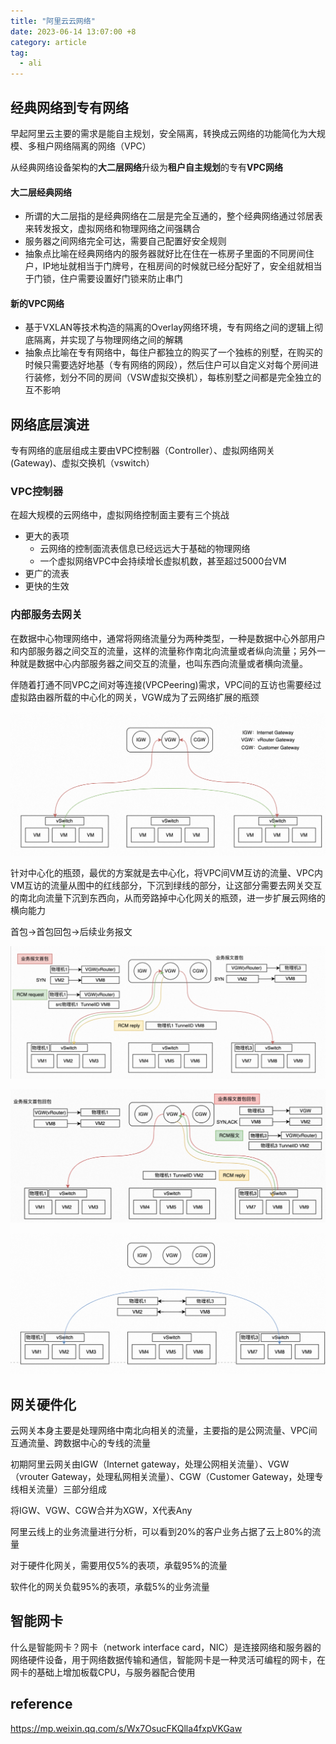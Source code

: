 ```yaml
---
title: "阿里云云网络"
date: 2023-06-14 13:07:00 +8
category: article
tag:
  - ali
---
```


## 经典网络到专有网络

早起阿里云主要的需求是能自主规划，安全隔离，转换成云网络的功能简化为大规模、多租户网络隔离的网络（VPC）

从经典网络设备架构的**大二层网络**升级为**租户自主规划**的专有**VPC网络**

#### 大二层经典网络

- 所谓的大二层指的是经典网络在二层是完全互通的，整个经典网络通过邻居表来转发报文，虚拟网络和物理网络之间强耦合
- 服务器之间网络完全可达，需要自己配置好安全规则
- 抽象点比喻在经典网络内的服务器就好比在住在一栋房子里面的不同房间住户，IP地址就相当于门牌号，在租房间的时候就已经分配好了，安全组就相当于门锁，住户需要设置好门锁来防止串门

#### 新的VPC网络

- 基于VXLAN等技术构造的隔离的Overlay网络环境，专有网络之间的逻辑上彻底隔离，并实现了与物理网络之间的解耦
- 抽象点比喻在专有网络中，每住户都独立的购买了一个独栋的别墅，在购买的时候只需要选好地基（专有网络的网段），然后住户可以自定义对每个房间进行装修，划分不同的房间（VSW虚拟交换机），每栋别墅之间都是完全独立的互不影响

## 网络底层演进

专有网络的底层组成主要由VPC控制器（Controller）、虚拟网络网关(Gateway)、虚拟交换机（vswitch）

### VPC控制器

在超大规模的云网络中，虚拟网络控制面主要有三个挑战

- 更大的表项
  - 云网络的控制面流表信息已经远远大于基础的物理网络
  - 一个虚拟网络VPC中会持续增长虚拟机数，甚至超过5000台VM
- 更广的流表
- 更快的生效

### 内部服务去网关

在数据中心物理网络中，通常将网络流量分为两种类型，一种是数据中心外部用户和内部服务器之间交互的流量，这样的流量称作南北向流量或者纵向流量；另外一种就是数据中心内部服务器之间交互的流量，也叫东西向流量或者横向流量。

伴随着打通不同VPC之间对等连接(VPCPeering)需求，VPC间的互访也需要经过虚拟路由器所载的中心化的网关，VGW成为了云网络扩展的瓶颈

![图片](./assets/640.png)

针对中心化的瓶颈，最优的方案就是去中心化，将VPC间VM互访的流量、VPC内VM互访的流量从图中的红线部分，下沉到绿线的部分，让这部分需要去网关交互的南北向流量下沉到东西向，从而旁路掉中心化网关的瓶颈，进一步扩展云网络的横向能力

首包->首包回包->后续业务报文

![图片](./assets/640-20230928141211875.png)

![图片](./assets/640-20230928141257662.png)

![图片](./assets/640-20230928141337630.png)

## 网关硬件化

云网关本身主要是处理网络中南北向相关的流量，主要指的是公网流量、VPC间互通流量、跨数据中心的专线的流量

初期阿里云网关由IGW（Internet gateway，处理公网相关流量）、VGW（vrouter Gateway，处理私网相关流量）、CGW（Customer Gateway，处理专线相关流量）三部分组成

将IGW、VGW、CGW合并为XGW，X代表Any

阿里云线上的业务流量进行分析，可以看到20%的客户业务占据了云上80%的流量

对于硬件化网关，需要用仅5%的表项，承载95%的流量

软件化的网关负载95%的表项，承载5%的业务流量

## 智能网卡

什么是智能网卡？网卡（network interface card，NIC）是连接网络和服务器的网络硬件设备，用于网络数据传输和通信，智能网卡是一种灵活可编程的网卡，在网卡的基础上增加板载CPU，与服务器配合使用

## reference

https://mp.weixin.qq.com/s/Wx7OsucFKQlla4fxpVKGaw
